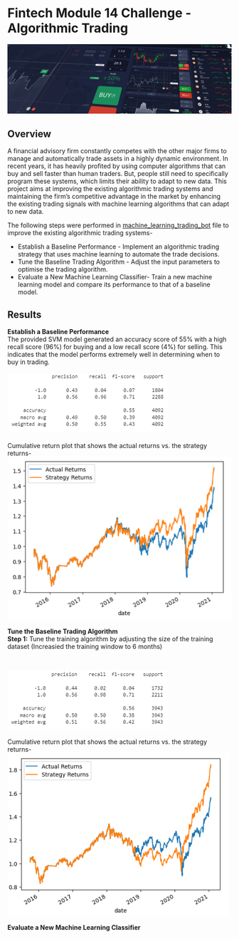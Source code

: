 # Fintech Module 14 Challenge - Algorithmic Trading
![](https://github.com/Karthi-k-a/Fintech_Module14_Challenge_Algorithmic-Trading/blob/main/Images/14-challenge-image.png)

## Overview
A financial advisory firm constantly competes with the other major firms to manage and automatically trade assets in a highly dynamic environment. In recent years, it has heavily profited by using computer algorithms that can buy and sell faster than human traders. But, people still need to specifically program these systems, which limits their ability to adapt to new data. This project aims at improving the existing algorithmic trading systems and maintaining the firm’s competitive advantage in the market by enhancing the existing trading signals with machine learning algorithms that can adapt to new data.

The following steps were performed in [machine_learning_trading_bot](https://github.com/Karthi-k-a/Fintech_Module14_Challenge_Algorithmic-Trading/blob/main/machine_learning_trading_bot.ipynb) file to improve the existing algorithmic trading systems-
- Establish a Baseline Performance - Implement an algorithmic trading strategy that uses machine learning to automate the trade decisions.
- Tune the Baseline Trading Algorithm - Adjust the input parameters to optimise the trading algorithm.
- Evaluate a New Machine Learning Classifier- Train a new machine learning model and compare its performance to that of a baseline model.

## Results
**Establish a Baseline Performance**<br>
The provided SVM model generated an accuracy score of 55% with a high recall score (96%) for buying and a low recall score (4%) for selling. This indicates that the model performs extremely well in determining when to buy in trading.<br>
<br>
![](https://github.com/Karthi-k-a/Fintech_Module14_Challenge_Algorithmic-Trading/blob/main/Images/1.1.png)<br>
<br>
Cumulative return plot that shows the actual returns vs. the strategy returns-
![](https://github.com/Karthi-k-a/Fintech_Module14_Challenge_Algorithmic-Trading/blob/main/Images/1.png)

**Tune the Baseline Trading Algorithm**<br>
**Step 1:** Tune the training algorithm by adjusting the size of the training dataset (Increasied the training window to 6 months)<br>

<br>

![](https://github.com/Karthi-k-a/Fintech_Module14_Challenge_Algorithmic-Trading/blob/main/Images/tune.png) <br>
<br>
Cumulative return plot that shows the actual returns vs. the strategy returns-
![](https://github.com/Karthi-k-a/Fintech_Module14_Challenge_Algorithmic-Trading/blob/main/Images/tune1.png)


**Evaluate a New Machine Learning Classifier**
